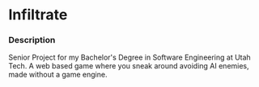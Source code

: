 # Infiltrate

### Description
Senior Project for my Bachelor's Degree in Software Engineering at Utah Tech. A web based game where you sneak around avoiding AI enemies, made without a game engine.
